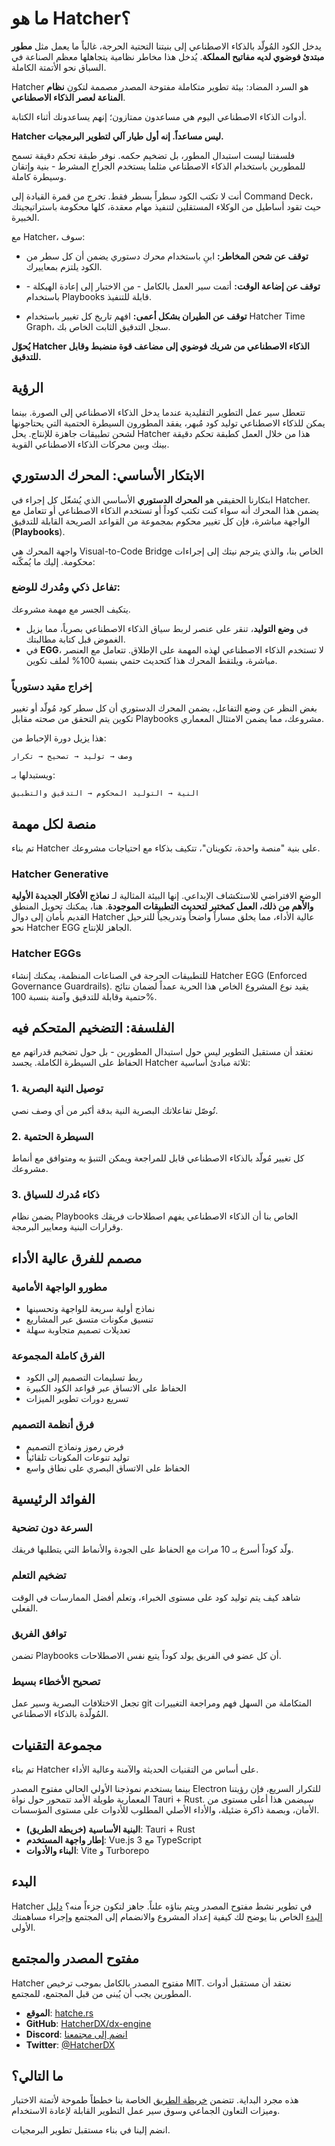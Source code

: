 # ما هو Hatcher؟

يدخل الكود المُولّد بالذكاء الاصطناعي إلى بنيتنا التحتية الحرجة، غالباً ما يعمل مثل **مطور مبتدئ فوضوي لديه مفاتيح المملكة**. يُدخل هذا مخاطر نظامية يتجاهلها معظم الصناعة في السباق نحو الأتمتة الكاملة.

Hatcher هو السرد المضاد: بيئة تطوير متكاملة مفتوحة المصدر مصممة لتكون **نظام المناعة لعصر الذكاء الاصطناعي**.

أدوات الذكاء الاصطناعي اليوم هي مساعدون ممتازون؛ إنهم يساعدونك أثناء الكتابة.

**Hatcher ليس مساعداً. إنه أول طيار آلي لتطوير البرمجيات.**

فلسفتنا ليست استبدال المطور، بل تضخيم حكمه. نوفر طبقة تحكم دقيقة تسمح للمطورين باستخدام الذكاء الاصطناعي مثلما يستخدم الجراح المشرط - بنية وإتقان وسيطرة كاملة.

أنت لا تكتب الكود سطراً بسطر فقط. تخرج من قمرة القيادة إلى Command Deck، حيث تقود أساطيل من الوكلاء المستقلين لتنفيذ مهام معقدة، كلها محكومة باستراتيجيتك الخبيرة.

مع Hatcher، سوف:

- **توقف عن شحن المخاطر:** ابنِ باستخدام محرك دستوري يضمن أن كل سطر من الكود يلتزم بمعاييرك.

- **توقف عن إضاعة الوقت:** أتمت سير العمل بالكامل - من الاختبار إلى إعادة الهيكلة - باستخدام Playbooks قابلة للتنفيذ.

- **توقف عن الطيران بشكل أعمى:** افهم تاريخ كل تغيير باستخدام Hatcher Time Graph، سجل التدقيق الثابت الخاص بك.

**يُحوّل Hatcher الذكاء الاصطناعي من شريك فوضوي إلى مضاعف قوة منضبط وقابل للتدقيق.**

## الرؤية

تتعطل سير عمل التطوير التقليدية عندما يدخل الذكاء الاصطناعي إلى الصورة. بينما يمكن للذكاء الاصطناعي توليد كود مُبهر، يفقد المطورون السيطرة الحتمية التي يحتاجونها لشحن تطبيقات جاهزة للإنتاج. يحل Hatcher هذا من خلال العمل كطبقة تحكم دقيقة بينك وبين محركات الذكاء الاصطناعي القوية.

## الابتكار الأساسي: المحرك الدستوري

ابتكارنا الحقيقي هو **المحرك الدستوري** الأساسي الذي يُشغّل كل إجراء في Hatcher. يضمن هذا المحرك أنه سواء كنت تكتب كوداً أو تستخدم الذكاء الاصطناعي أو تتعامل مع الواجهة مباشرة، فإن كل تغيير محكوم بمجموعة من القواعد الصريحة القابلة للتدقيق (**Playbooks**).

واجهة المحرك هي Visual-to-Code Bridge الخاص بنا، والذي يترجم نيتك إلى إجراءات محكومة. إليك ما يُمكّنه:

### تفاعل ذكي ومُدرك للوضع:

يتكيف الجسر مع مهمة مشروعك.

- في **وضع التوليد**، تنقر على عنصر لربط سياق الذكاء الاصطناعي بصرياً، مما يزيل الغموض قبل كتابة مطالبتك.
- في **EGG**، لا تستخدم الذكاء الاصطناعي لهذه المهمة على الإطلاق. تتعامل مع العنصر مباشرة، ويلتقط المحرك هذا كتحديث حتمي بنسبة 100% لملف تكوين.

### إخراج مقيد دستورياً

بغض النظر عن وضع التفاعل، يضمن المحرك الدستوري أن كل سطر كود مُولّد أو تغيير تكوين يتم التحقق من صحته مقابل Playbooks مشروعك، مما يضمن الامتثال المعماري.

هذا يزيل دورة الإحباط من:

```
وصف → توليد → تصحيح → تكرار
```

ويستبدلها بـ:

```
النية → التوليد المحكوم → التدقيق والتطبيق
```

## منصة لكل مهمة

تم بناء Hatcher على بنية "منصة واحدة، تكوينان"، تتكيف بذكاء مع احتياجات مشروعك.

### <DocIcon type="constitutional" inline /> Hatcher Generative

الوضع الافتراضي للاستكشاف الإبداعي. إنها البيئة المثالية لـ **نماذج الأفكار الجديدة الأولية والأهم من ذلك، العمل كمختبر لتحديث التطبيقات الموجودة**. هنا، يمكنك تحويل المنطق القديم بأمان إلى دوال Hatcher عالية الأداء، مما يخلق مساراً واضحاً وتدريجياً للترحيل نحو Hatcher EGG الجاهز للإنتاج.

### <DocIcon type="building" inline /> Hatcher EGGs

للتطبيقات الحرجة في الصناعات المنظمة، يمكنك إنشاء Hatcher EGG (Enforced Governance Guardrails). يقيد نوع المشروع الخاص هذا الحرية عمداً لضمان نتائج حتمية وقابلة للتدقيق وآمنة بنسبة 100%.

## الفلسفة: التضخيم المتحكم فيه

نعتقد أن مستقبل التطوير ليس حول استبدال المطورين - بل حول تضخيم قدراتهم مع الحفاظ على السيطرة الكاملة. يجسد Hatcher ثلاثة مبادئ أساسية:

### 1. توصيل النية البصرية

تُوصّل تفاعلاتك البصرية النية بدقة أكبر من أي وصف نصي.

### 2. السيطرة الحتمية

كل تغيير مُولّد بالذكاء الاصطناعي قابل للمراجعة ويمكن التنبؤ به ومتوافق مع أنماط مشروعك.

### 3. ذكاء مُدرك للسياق

يضمن نظام Playbooks الخاص بنا أن الذكاء الاصطناعي يفهم اصطلاحات فريقك وقرارات البنية ومعايير البرمجة.

## مصمم للفرق عالية الأداء

### مطورو الواجهة الأمامية

- نماذج أولية سريعة للواجهة وتحسينها
- تنسيق مكونات متسق عبر المشاريع
- تعديلات تصميم متجاوبة سهلة

### الفرق كاملة المجموعة

- ربط تسليمات التصميم إلى الكود
- الحفاظ على الاتساق عبر قواعد الكود الكبيرة
- تسريع دورات تطوير الميزات

### فرق أنظمة التصميم

- فرض رموز ونماذج التصميم
- توليد تنوعات المكونات تلقائياً
- الحفاظ على الاتساق البصري على نطاق واسع

## الفوائد الرئيسية

### السرعة دون تضحية

ولّد كوداً أسرع بـ 10 مرات مع الحفاظ على الجودة والأنماط التي يتطلبها فريقك.

### تضخيم التعلم

شاهد كيف يتم توليد كود على مستوى الخبراء، وتعلم أفضل الممارسات في الوقت الفعلي.

### توافق الفريق

تضمن Playbooks أن كل عضو في الفريق يولد كوداً يتبع نفس الاصطلاحات.

### تصحيح الأخطاء بسيط

تجعل الاختلافات البصرية وسير عمل git المتكاملة من السهل فهم ومراجعة التغييرات المُولّدة بالذكاء الاصطناعي.

## مجموعة التقنيات

تم بناء Hatcher على أساس من التقنيات الحديثة والآمنة وعالية الأداء.

بينما يستخدم نموذجنا الأولي الحالي مفتوح المصدر Electron للتكرار السريع، فإن رؤيتنا المعمارية طويلة الأمد تتمحور حول نواة Tauri + Rust. سيضمن هذا أعلى مستوى من الأمان، وبصمة ذاكرة ضئيلة، والأداء الأصلي المطلوب للأدوات على مستوى المؤسسات.

- **البنية الأساسية (خريطة الطريق)**: Tauri + Rust
- **إطار واجهة المستخدم**: Vue.js 3 مع TypeScript
- **البناء والأدوات**: Vite و Turborepo

## البدء

Hatcher في تطوير نشط مفتوح المصدر ويتم بناؤه علناً. جاهز لتكون جزءاً منه؟ [دليل البدء](/ar/getting-started) الخاص بنا يوضح لك كيفية إعداد المشروع والانضمام إلى المجتمع وإجراء مساهمتك الأولى.

## مفتوح المصدر والمجتمع

Hatcher مفتوح المصدر بالكامل بموجب ترخيص MIT. نعتقد أن مستقبل أدوات المطورين يجب أن يُبنى من قبل المجتمع، للمجتمع.

- **الموقع**: [hatche.rs](https://hatche.rs)
- **GitHub**: [HatcherDX/dx-engine](https://github.com/HatcherDX/dx-engine)
- **Discord**: [انضم إلى مجتمعنا](https://discord.gg/hatcher)
- **Twitter**: [@HatcherDX](https://twitter.com/HatcherDX)

## ما التالي؟

هذه مجرد البداية. تتضمن [خريطة الطريق](/ar/roadmap) الخاصة بنا خططاً طموحة لأتمتة الاختبار وميزات التعاون الجماعي وسوق سير عمل التطوير القابلة لإعادة الاستخدام.

انضم إلينا في بناء مستقبل تطوير البرمجيات.

<PageCTA
  title="جاهز لتحويل تطويرك؟"
  subtitle="جرّب قوة الذكاء الاصطناعي الدستوري وانضم إلى الثورة"
  buttonText="ابدأ الآن"
  buttonLink="/ar/getting-started"
  buttonStyle="secondary"
  footer="مفتوح المصدر، مدفوع بالمجتمع، مبني للمطورين من قبل المطورين"
/>
